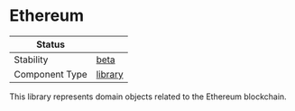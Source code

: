 <!---
Licensed to the Apache Software Foundation (ASF) under one or more contributor license agreements. See the NOTICE
file distributed with this work for additional information regarding copyright ownership. The ASF licenses this file
to You under the Apache License, Version 2.0 (the "License"); you may not use this file except in compliance with the
License. You may obtain a copy of the License at
 *
http://www.apache.org/licenses/LICENSE-2.0
 *
Unless required by applicable law or agreed to in writing, software distributed under the License is distributed on
an "AS IS" BASIS, WITHOUT WARRANTIES OR CONDITIONS OF ANY KIND, either express or implied. See the License for the
specific language governing permissions and limitations under the License.
 --->
# Ethereum

| Status         |           |
|----------------|-----------|
| Stability      | [beta]    |
| Component Type | [library] |

This library represents domain objects related to the Ethereum blockchain.


[beta]:https://github.com/apache/incubator-tuweni/tree/main/docs#beta
[library]:https://github.com/apache/incubator-tuweni/tree/main/docs#library

